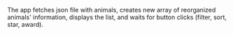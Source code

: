 The app fetches json file with animals, creates new array of reorganized animals' information, displays the list, and waits for button clicks (filter, sort, star, award).
